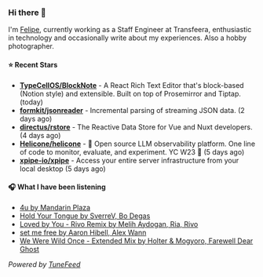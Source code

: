 ### Hi there 👋

I'm [Felipe](https://felipevm.com), currently working as a Staff Engineer at Transfeera, enthusiastic in technology and occasionally write about my experiences. Also a hobby photographer.

#### ⭐ Recent Stars
- **[TypeCellOS/BlockNote](https://github.com/TypeCellOS/BlockNote)** - A React Rich Text Editor that&#39;s block-based (Notion style) and extensible. Built on top of Prosemirror and Tiptap. (today)
- **[formkit/jsonreader](https://github.com/formkit/jsonreader)** - Incremental parsing of streaming JSON data. (2 days ago)
- **[directus/rstore](https://github.com/directus/rstore)** - The Reactive Data Store for Vue and Nuxt developers. (4 days ago)
- **[Helicone/helicone](https://github.com/Helicone/helicone)** - 🧊 Open source LLM observability platform. One line of code to monitor, evaluate, and experiment. YC W23 🍓 (5 days ago)
- **[xpipe-io/xpipe](https://github.com/xpipe-io/xpipe)** - Access your entire server infrastructure from your local desktop (5 days ago)

#### 🎧 What I have been listening
- [4u by Mandarin Plaza](https://open.spotify.com/track/2GZuD3E4SPl7DzX2v6SEAZ)
- [Hold Your Tongue by SverreV, Bo Degas](https://open.spotify.com/track/2Ud1A3nRauYVOE12jNScHG)
- [Loved by You - Rivo Remix by Melih Aydogan, Ria, Rivo](https://open.spotify.com/track/3zllx1t71TrBjPoe77YgQs)
- [set me free by Aaron Hibell, Alex Wann](https://open.spotify.com/track/7Dwk4YmBNSqOfRAN7MjQZK)
- [We Were Wild Once - Extended Mix by Holter &amp; Mogyoro, Farewell Dear Ghost](https://open.spotify.com/track/60uBfAxRvFdRbORdTwTwWB)

_Powered by [TuneFeed](https://tunefeed.app?ref=github.com)_
